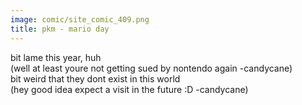 ```yaml
---
image: comic/site_comic_409.png
title: pkm - mario day
---
```

bit lame this year, huh  
(well at least youre not getting sued by nontendo again -candycane)  
bit weird that they dont exist in this world  
(hey good idea expect a visit in the future :D -candycane)
